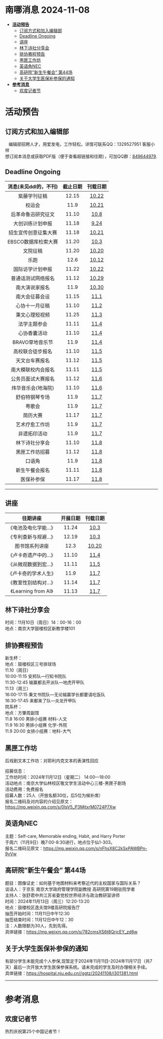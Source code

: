 # 南哪消息 2024-11-08

-   <a href="#活动预告" id="toc-活动预告"><strong>活动预告</strong></a>
    -   <a href="#订阅方式和加入编辑部"
        id="toc-订阅方式和加入编辑部">订阅方式和加入编辑部</a>
    -   <a href="#deadline-ongoing" id="toc-deadline-ongoing">Deadline
        Ongoing</a>
    -   <a href="#讲座" id="toc-讲座">讲座</a>
    -   <a href="#林下诗社分享会" id="toc-林下诗社分享会">林下诗社分享会</a>
    -   <a href="#排协赛程预告" id="toc-排协赛程预告">排协赛程预告</a>
    -   <a href="#黑匣工作坊" id="toc-黑匣工作坊">黑匣工作坊</a>
    -   <a href="#英语角nec" id="toc-英语角nec">英语角NEC</a>
    -   <a href="#高研院新生午餐会-第44场"
        id="toc-高研院新生午餐会-第44场">高研院”新生午餐会” 第44场</a>
    -   <a href="#关于大学生医保补参保的通知"
        id="toc-关于大学生医保补参保的通知">关于大学生医保补参保的通知</a>
-   <a href="#参考消息" id="toc-参考消息"><strong>参考消息</strong></a>
    -   <a href="#欢度记者节" id="toc-欢度记者节">欢度记者节</a>

# **活动预告**

## 订阅方式和加入编辑部

   编辑部招聘人才，用爱发电，工作轻松，详情可联系QQ：1329527951
客服小祥  
想订阅本消息或获取PDF版（便于查看超链接和往期），可加QQ群：[849644979](https://qm.qq.com/q/VXIW7fgsEe).

## Deadline Ongoing

| 消息(未见ddl的，不刊) | 截止日期 |                      刊载日期                      |
|:---------------------:|:--------:|:--------------------------------------------------:|
|     紫藤学刊征稿      |  12.15   | [10.22](https://nik-nul.github.io/news/2024-10-22) |
|        校运会         |   11.9   | [10.21](https://nik-nul.github.io/news/2024-10-21) |
|  后革命鲁迅研究征文   |  11.10   | [10.8](https://nik-nul.github.io/news/2024-10-08)  |
|   大创训练计划申报    |  11.18   | [9.24](https://nik-nul.github.io/news/2024-09-24)  |
| 招生宣传创意征集大赛  |  11.18   | [10.21](https://nik-nul.github.io/news/2024-10-21) |
|  EBSCO数据库检索大赛  |  11.20   | [10.3](https://nik-nul.github.io/news/2024-10-03)  |
|       文院征稿        |  11.20   | [10.20](https://nik-nul.github.io/news/2024-10-20) |
|         乐跑          |   12.6   | [10.12](https://nik-nul.github.io/news/2024-10-12) |
|   国际访学计划申报    |  11.22   | [10.22](https://nik-nul.github.io/news/2024-10-22) |
|  普通话测试网络报名   |  11.12   | [10.29](https://nik-nul.github.io/news/2024-10-29) |
|    南大演说家报名     |   11.9   | [10.30](https://nik-nul.github.io/news/2024-10-30) |
|    南大会征募会设     |  11.15   | [11.1](https://nik-nul.github.io/news/2024-11-01)  |
|    心协十一月征稿     |  11.10   | [11.2](https://nik-nul.github.io/news/2024-11-02)  |
|    秉文心理短视频     |  11.25   | [11.3](https://nik-nul.github.io/news/2024-11-03)  |
|     法学主题参会      |  11.11   | [11.4](https://nik-nul.github.io/news/2024-11-04)  |
|     心协香囊活动      |  11.10   | [11.4](https://nik-nul.github.io/news/2024-11-04)  |
|    BRAVO草地音乐节    |   11.9   | [11.4](https://nik-nul.github.io/news/2024-11-04)  |
|   高校联合徒步报名    |  11.10   | [11.5](https://nik-nul.github.io/news/2024-11-05)  |
|    天文台车赛报名     |  11.12   | [11.5](https://nik-nul.github.io/news/2024-11-05)  |
|  南大模联校内会报名   |  11.11   | [11.5](https://nik-nul.github.io/news/2024-11-05)  |
|  公务员面试大赛报名   |  11.12   | [11.6](https://nik-nul.github.io/news/2024-11-06)  |
|  炜华音乐会(地海院)   |  11.10   | [11.6](https://nik-nul.github.io/news/2024-11-06)  |
|    舒伯特钢琴专场     |   11.9   | [11.7](https://nik-nul.github.io/news/2024-11-07)  |
|        粤歌会         |   11.9   | [11.7](https://nik-nul.github.io/news/2024-11-07)  |
|       简历大赛        |  11.17   | [11.7](https://nik-nul.github.io/news/2024-11-07)  |
|    艺术疗愈工作坊     |   11.9   | [11.7](https://nik-nul.github.io/news/2024-11-07)  |
|     非遗拓印活动      |   11.9   | [11.7](https://nik-nul.github.io/news/2024-11-07)  |
|    林下诗社分享会     |  11.10   | [11.8](https://nik-nul.github.io/news/2024-11-08)  |
|    黑匣工作坊招募     |  11.12   | [11.8](https://nik-nul.github.io/news/2024-11-08)  |
|        口语角         |   11.9   | [11.8](https://nik-nul.github.io/news/2024-11-08)  |
|    新生午餐会报名     |  11.11   | [11.8](https://nik-nul.github.io/news/2024-11-08)  |
|      医保补参保       |  11.17   | [11.8](https://nik-nul.github.io/news/2024-11-08)  |

------------------------------------------------------------------------

## 讲座

|       往期讲座        | 开展日期 |                      刊载日期                      |
|:---------------------:|:--------:|:--------------------------------------------------:|
| 《电池及电化学能...》 |  11.24   | [10.3](https://nik-nul.github.io/news/2024-10-03)  |
| 《专利查新与规避...》 |  12.19   | [10.3](https://nik-nul.github.io/news/2024-10-03)  |
|    图书馆系列讲座     |   12.3   | [10.20](https://nik-nul.github.io/news/2024-10-20) |
| 《卢卡奇遗产中的...》 |  11.10   | [11.4](https://nik-nul.github.io/news/2024-11-04)  |
| 《从微观数据到宏...》 |  11.11   | [11.5](https://nik-nul.github.io/news/2024-11-05)  |
| 《卢卡奇的学术人生》  |   11.9   | [11.7](https://nik-nul.github.io/news/2024-11-07)  |
| 《教室性别结构对...》 |  11.14   | [11.7](https://nik-nul.github.io/news/2024-11-07)  |
| 《Learning from AI》  |  11.13   | [11.7](https://nik-nul.github.io/news/2024-11-07)  |

## 林下诗社分享会

时间：11月10日（周日）14：00-16：00  
地点：南京大学鼓楼校区新教学楼101  

## 排协赛程预告

新生杯：  
地点：鼓楼校区三号排球场  
11.10（周日）  
10:00-11:15 安邦队—行知书院队  
11:30-12:45 输赢都去开派队—地虎开甲队  
11.13（周三）  
16:00-17:15 秉文书院队—无论输赢学长都要请吃饭队  
16:30-17:45 来都来了队—炎龙开甲队  
院系杯：  
地点：方肇周副馆  
11.8 16:00 男排小组赛 材料-人文  
11.9 16:30 男排小组赛 化学-外院  
11.9 20:00 女排小组赛：地科-大气

## 黑匣工作坊

后戏剧文本工作坊：对耶利内克文本的表演性回应

招募信息：  
工作坊时间：2024年11月12日（星期二） 14:00—18:00  
活动地点：南京大学仙林校区敬文学生活动中心三楼-黑匣子剧场  
活动费用：免费报名  
招募人数：25人（开放名额30位，后5位为候补席）  
报名二维码及对内容的介绍见原文：<https://mp.weixin.qq.com/s/0lsV5_P3MjtxrM0724P7Xw>

## 英语角NEC

主题：Self-care, Memorable ending, Habit, and Harry Porter  
于周六（11月9日）晚7:00-8:30进行，地点位于仙1-303。  
报名二维码见原文：<https://mp.weixin.qq.com/s/nFhsX8C2kSxPAWBPn-9yVw>

## 高研院”新生午餐会” 第44场

题目：图像证史：如何基于地图材料来考察近代的主权国家与国际关系？  
谈话人：于京东 南京大学政府管理学院副教授 高研院第19期驻院学者  
主持人：张舒君中共江苏省委党校世界经济与政治教研室讲师  
时间：2024年11月13日（周三）12:20-13:20  
地点：鼓楼校区逸夫馆9楼高研院报告厅  
抽签开始时间：11月11日中午12:30  
抽签结束时间：11月12日中午12：30  
注：人数限额为30人，先到先得。  
具体链接：<https://mp.weixin.qq.com/s/782cmsXS6t8QrjcEY_zd6w>

## 关于大学生医保补参保的通知

有部分学生未能完成个人参保,现暂定于2024年11月11日-2024年11月17日（共7天）最后一次开放大学生医保参保系统。请未完成的学生及时办理相关手续。  
具体链接：<https://hospital.nju.edu.cn//ggtz/20241108/i301381.html>  

------------------------------------------------------------------------

# **参考消息**

## 欢度记者节

热烈庆祝第25个中国记者节！
